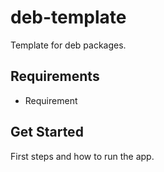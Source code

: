# deb-template

Template for deb packages.

## Requirements

- Requirement

## Get Started

First steps and how to run the app.
